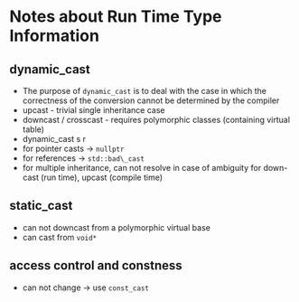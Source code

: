 # Notes about Run Time Type Information

## dynamic\_cast
- The purpose of `dynamic_cast` is to deal with the case in which the correctness of the conversion cannot be determined by the compiler
- upcast - trivial single inheritance case
- downcast / crosscast - requires polymorphic classes (containing virtual table)
- dynamic\_cast
s
r
 - for pointer casts -> `nullptr`
 - for references -> `std::bad\_cast`
- for multiple inheritance, can not resolve in case of ambiguity for down-cast (run time), upcast (compile time)

## static\_cast
- can not downcast from a polymorphic virtual base
- can cast from `void*`

## access control and constness
- can not change -> use `const_cast`
